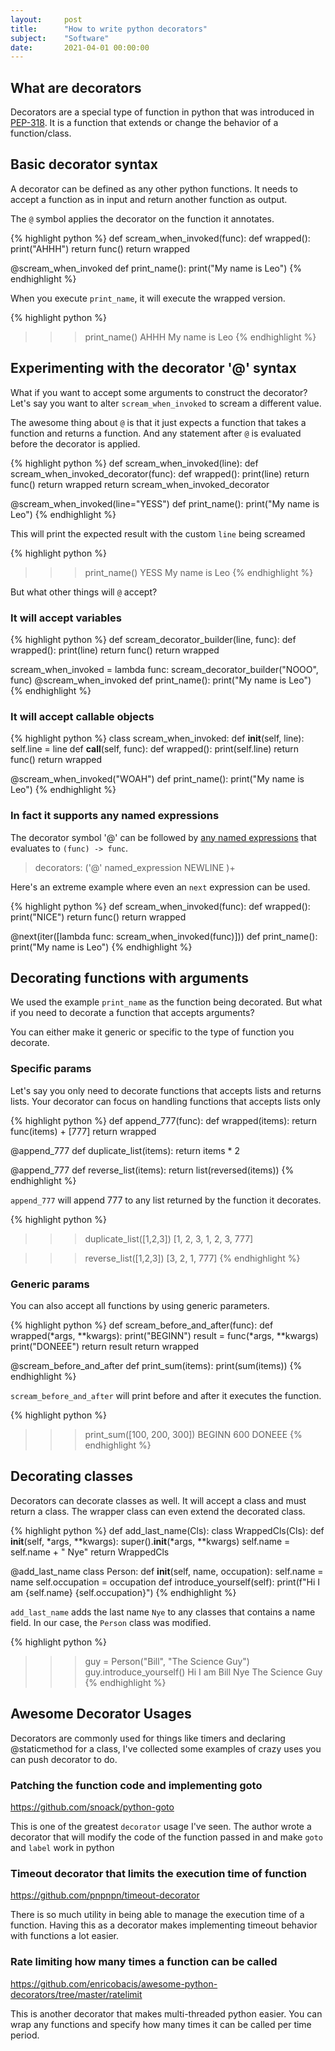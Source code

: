 ```yaml
---
layout:     post
title:      "How to write python decorators"
subject:    "Software"
date:       2021-04-01 00:00:00
---
```


## What are decorators

Decorators are a special type of function in python that was introduced in
[PEP-318](https://www.python.org/dev/peps/pep-0318/). It is a function that
extends or change the behavior of a function/class.

## Basic decorator syntax

A decorator can be defined as any other python functions. It needs to accept a
function as in input and return another function as output.

The `@` symbol applies the decorator on the function it annotates.

{% highlight python %}
def scream_when_invoked(func):
  def wrapped():
    print("AHHH")
    return func()
  return wrapped

@scream_when_invoked
def print_name():
  print("My name is Leo")
{% endhighlight %}

When you execute `print_name`, it will execute the wrapped version.

{% highlight python %}
>>> print_name()
AHHH
My name is Leo
{% endhighlight %}

## Experimenting with the decorator '@' syntax

What if you want to accept some arguments to construct the decorator? Let's say
you want to alter `scream_when_invoked` to scream a different value.

The awesome thing about `@` is that it just expects a function that takes a
function and returns a function. And any statement after `@` is evaluated
before the decorator is applied.

{% highlight python %}
def scream_when_invoked(line):
  def scream_when_invoked_decorator(func):
    def wrapped():
      print(line)
      return func()
    return wrapped
  return scream_when_invoked_decorator

@scream_when_invoked(line="YESS")
def print_name():
  print("My name is Leo")
{% endhighlight %}

This will print the expected result with the custom `line` being screamed

{% highlight python %}
>>> print_name()
YESS
My name is Leo
{% endhighlight %}

But what other things will `@` accept?

### It will accept variables

{% highlight python %}
def scream_decorator_builder(line, func):
  def wrapped():
    print(line)
    return func()
  return wrapped

scream_when_invoked = lambda func: scream_decorator_builder("NOOO", func)
@scream_when_invoked
def print_name():
  print("My name is Leo")
{% endhighlight %}

### It will accept callable objects

{% highlight python %}
class scream_when_invoked:
  def __init__(self, line):
    self.line = line
  def __call__(self, func):
    def wrapped():
      print(self.line)
      return func()
    return wrapped

@scream_when_invoked("WOAH")
def print_name():
  print("My name is Leo")
{% endhighlight %}

### In fact it supports any named expressions

The decorator symbol '@' can be followed by
[any named expressions](https://docs.python.org/3/reference/grammar.html?highlight=decorators)
that evaluates to `(func) -> func`.

> decorators: ('@' named_expression NEWLINE )+

Here's an extreme example where even an `next` expression can be used.

{% highlight python %}
def scream_when_invoked(func):
  def wrapped():
    print("NICE")
    return func()
  return wrapped

@next(iter([lambda func: scream_when_invoked(func)]))
def print_name():
  print("My name is Leo")
{% endhighlight %}

## Decorating functions with arguments

We used the example `print_name` as the function being decorated. But what if
you need to decorate a function that accepts arguments?

You can either make it generic or specific to the type of function you decorate.

### Specific params

Let's say you only need to decorate functions that accepts lists and returns
lists. Your decorator can focus on handling functions that accepts lists only

{% highlight python %}
def append_777(func):
  def wrapped(items):
    return func(items) + [777]
  return wrapped

@append_777
def duplicate_list(items):
  return items * 2

@append_777
def reverse_list(items):
  return list(reversed(items))
{% endhighlight %}

`append_777` will append 777 to any list returned by the function it decorates.

{% highlight python %}
>>> duplicate_list([1,2,3])
[1, 2, 3, 1, 2, 3, 777]

>>> reverse_list([1,2,3])
[3, 2, 1, 777]
{% endhighlight %}

### Generic params

You can also accept all functions by using generic parameters.

{% highlight python %}
def scream_before_and_after(func):
  def wrapped(*args, **kwargs):
    print("BEGINN")
    result = func(*args, **kwargs)
    print("DONEEE")
    return result
  return wrapped

@scream_before_and_after
def print_sum(items):
  print(sum(items))
{% endhighlight %}

`scream_before_and_after` will print before and after it executes the function.

{% highlight python %}
>>> print_sum([100, 200, 300])
BEGINN
600
DONEEE
{% endhighlight %}

## Decorating classes

Decorators can decorate classes as well. It will accept a class and must return
a class. The wrapper class can even extend the decorated class.

{% highlight python %}
def add_last_name(Cls):
  class WrappedCls(Cls):
    def __init__(self, *args, **kwargs):
      super().__init__(*args, **kwargs)
      self.name = self.name + " Nye"
  return WrappedCls

@add_last_name
class Person:
  def __init__(self, name, occupation):
    self.name = name
    self.occupation = occupation
  def introduce_yourself(self):
    print(f"Hi I am {self.name} {self.occupation}")
{% endhighlight %}

`add_last_name` adds the last name `Nye` to any classes that contains a name
field. In our case, the `Person` class was modified.

{% highlight python %}
>>> guy = Person("Bill", "The Science Guy")
>>> guy.introduce_yourself()
Hi I am Bill Nye The Science Guy
{% endhighlight %}

## Awesome Decorator Usages

Decorators are commonly used for things like timers and declaring @staticmethod
for a class, I've collected some examples of crazy uses you can push decorator
to do.

### Patching the function code and implementing goto

https://github.com/snoack/python-goto

This is one of the greatest `decorator` usage I've seen. The author wrote a
decorator that will modify the code of the function passed in and make `goto`
and `label` work in python

### Timeout decorator that limits the execution time of function

https://github.com/pnpnpn/timeout-decorator

There is so much utility in being able to manage the execution time of a
function. Having this as a decorator makes implementing timeout behavior with
functions a lot easier.

### Rate limiting how many times a function can be called

https://github.com/enricobacis/awesome-python-decorators/tree/master/ratelimit

This is another decorator that makes multi-threaded python easier. You can wrap
any functions and specify how many times it can be called per time period.
